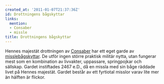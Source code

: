 ```yaml
---
created_at: '2011-01-07T21:37:36Z'
id: Drottningens bågskyttar
links:
  mention:
  - Consaber
  - missle
title: Drottningens bågskyttar
---
```


Hennes majestät drottningen av [Consaber] har ett eget garde av [misslebågskyttar]. De utför ingen
större praktisk militär nytta, utan fungerar mest som en kombination av livvakter, uppassare,
springpojkar och sällskap. Gardet instiftades 2467 e.D., då en missla med sin båge räddade livet på
Hennes majestät. Gardet består av ett fyrtiotal misslor varav lite mer än hälften är flickor.

  [Consaber]: Consaber
  [misslebågskyttar]: missle
